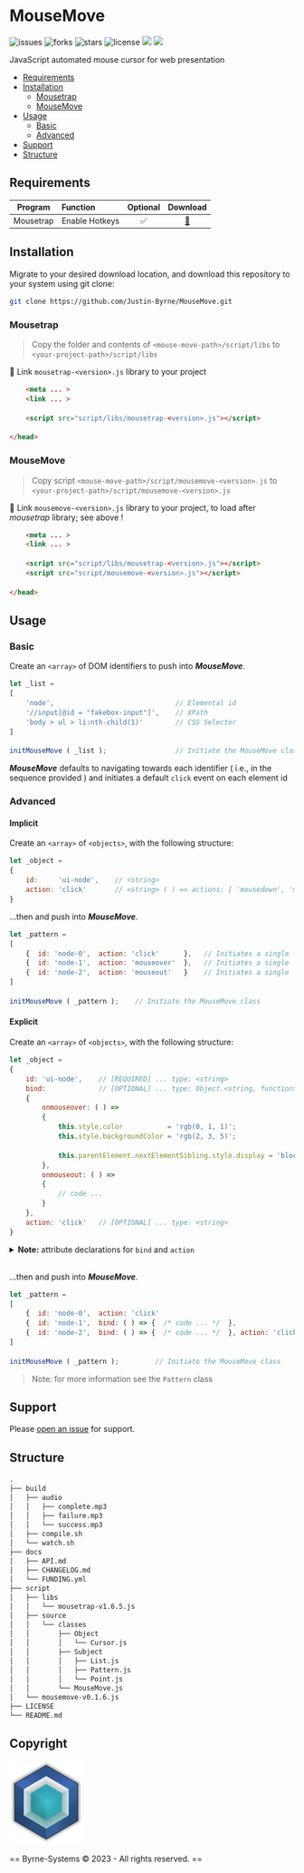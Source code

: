 # MouseMove

![issues](https://img.shields.io/github/issues/Justin-Byrne/MouseMove)
![forks](https://img.shields.io/github/forks/Justin-Byrne/MouseMove)
![stars](https://img.shields.io/github/stars/Justin-Byrne/MouseMove)
![license](https://img.shields.io/github/license/Justin-Byrne/MouseMove)
<img src=https://img.shields.io/badge/Mousetrap-1.6.0-yellow />
<img src=https://img.shields.io/badge/Version-0.1.6-green />

JavaScript automated mouse cursor for web presentation

- [Requirements](#requirements)
- [Installation](#installation)
  - [Mousetrap](#mousetrap)
  - [MouseMove](#mousemove)
- [Usage](#usage)
  - [Basic](#basic)
  - [Advanced](#advanced)
- [Support](#support)
- [Structure](#structure)

## Requirements

| Program | Function | Optional | Download |
| :---: | :--- | :---: | :---: |
| Mousetrap | Enable Hotkeys | :white_check_mark: | [:floppy_disk:](https://craig.is/killing/mice) |

## Installation

Migrate to your desired download location, and download this repository to your system using git clone:

```sh
git clone https://github.com/Justin-Byrne/MouseMove.git
```

### Mousetrap

> Copy the folder and contents of `<mouse-move-path>/script/libs` to `<your-project-path>/script/libs`

:link: Link `mousetrap-<version>.js` library to your project

```html
    <meta ... >
    <link ... >

    <script src="script/libs/mousetrap-<version>.js"></script>

</head>
```

### MouseMove

> Copy script `<mouse-move-path>/script/mousemove-<version>.js` to `<your-project-path>/script/mousemove-<version>.js`

:link: Link `mousemove-<version>.js` library to your project, to load after *mousetrap* library; see above !

```html
    <meta ... >
    <link ... >

    <script src="script/libs/mousetrap-<version>.js"></script>
    <script src="script/mousemove-<version>.js"></script>

</head>
```

## Usage

### Basic

Create an `<array>` of DOM identifiers to push into ***MouseMove***.

```javascript
let _list =
[
    'node',                              // Elemental id
    '//input[@id = "fakebox-input"]',    // XPath
    'body > ul > li:nth-child(1)'        // CSS Selector
]

initMouseMove ( _list );                 // Initiate the MouseMove class
```

***MouseMove*** defaults to navigating towards each identifier ( i.e., in the sequence provided ) and initiates a default `click` event on each element id

### Advanced

#### Implicit

Create an `<array>` of `<objects>`, with the following structure:

```javascript
let _object =
{
    id:     'ui-node',    // <string>
    action: 'click'       // <string> ( ) => actions: [ 'mousedown', 'mouseup', 'mouseover', 'mouseout', 'mousemove', 'click', 'dblclick' ]
}
```

...then and push into ***MouseMove***.

```javascript
let _pattern =
[
    {  id: 'node-0',  action: 'click'      }, 	// Initiates a single 'onclick' event
    {  id: 'node-1',  action: 'mouseover'  }, 	// Initiates a single 'onmouseover' event
    {  id: 'node-2',  action: 'mouseout'   } 	// Initiates a single 'onmouseout' event
]

initMouseMove ( _pattern );    // Initiate the MouseMove class
```

#### Explicit

Create an `<array>` of `<objects>`, with the following structure:

```javascript
let _object =
{
    id: 'ui-node',    // [REQUIRED] ... type: <string>
    bind:             // [OPTIONAL] ... type: Object.<string, function>
    {
        onmouseover: ( ) =>
        {
            this.style.color           = 'rgb(0, 1, 1)';
            this.style.backgroundColor = 'rgb(2, 3, 5)';

            this.parentElement.nextElementSibling.style.display = 'block';
        },
        onmouseout: ( ) =>
        {
            // code ...
        }
    },
    action: 'click'   // [OPTIONAL] ... type: <string>
}
```

<details>

<summary><b>Note:</b> attribute declarations for <code>bind</code> and <code>action</code></summary>

> - `bind` : `Object.<string, function>`
>  - `<string>`
>    - `onmousedown`
>    - `onmouseup`
>    - `onmouseover`
>    - `onmouseout`
>    - `onmousemove`
>    - `onclick`
>    - `ondblclick`
>  - `<function>`
>    - anonymous function
>
>- `action` : `<string>`
>  - `<string>`
>    - `mousedown`
>    - `mouseup`
>    - `mouseover`
>    - `mouseout`
>    - `mousemove`
>    - `click`
>    - `dblclick`

</details>

<br>

...then and push into ***MouseMove***.

```javascript
let _pattern =
[
    {  id: 'node-0',  action: 'click'                                    },  // Each pattern is valid !
    {  id: 'node-1',  bind: ( ) => {  /* code ... */  },                 },
    {  id: 'node-2',  bind: ( ) => {  /* code ... */  }, action: 'click' }
]

initMouseMove ( _pattern );         // Initiate the MouseMove class
```

> Note: for more information see the `Pattern` class


## Support

Please [open an issue](https://github.com/Justin-Byrne/MouseMove/issues/new) for support.

## Structure

```
.
├── build
│   ├── audio
│   │   ├── complete.mp3
│   │   ├── failure.mp3
│   │   └── success.mp3
│   ├── compile.sh
│   └── watch.sh
├── docs
│   ├── API.md
│   ├── CHANGELOG.md
│   └── FUNDING.yml
├── script
│   ├── libs
│   │   └── mousetrap-v1.6.5.js
│   ├── source
│   │   └── classes
│   │       ├── Object
│   │       │   └── Cursor.js
│   │       ├── Subject
│   │       │   ├── List.js
│   │       │   ├── Pattern.js
│   │       │   └── Point.js
│   │       └── MouseMove.js
│   └── mousemove-v0.1.6.js
├── LICENSE
└── README.md
```
 
## Copyright

![Byrne-Systems](https://github.com/Justin-Byrne/MouseMove/blob/main/images/cube_sm.png)

== Byrne-Systems © 2023 - All rights reserved. ==
